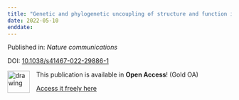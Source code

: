 ```yaml
---
title: "Genetic and phylogenetic uncoupling of structure and function in human transmodal cortex."
date: 2022-05-10
enddate:
---
```


Published in: *Nature communications*

DOI: [10.1038/s41467-022-29886-1](https://doi.org/10.1038/s41467-022-29886-1)

<img src="https://upload.wikimedia.org/wikipedia/commons/thumb/7/77/Open_Access_logo_PLoS_transparent.svg/800px-Open_Access_logo_PLoS_transparent.svg.png" alt="drawing" width="50" align="left"/> &nbsp;&nbsp;&nbsp;This publication is available in **Open Access**! (Gold OA)

&nbsp;&nbsp;&nbsp;[Access it freely here](https://www.nature.com/articles/s41467-022-29886-1.pdf
)

